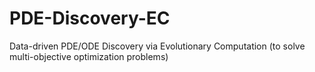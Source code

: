 # PDE-Discovery-EC
Data-driven PDE/ODE Discovery via Evolutionary Computation (to solve multi-objective optimization problems)

